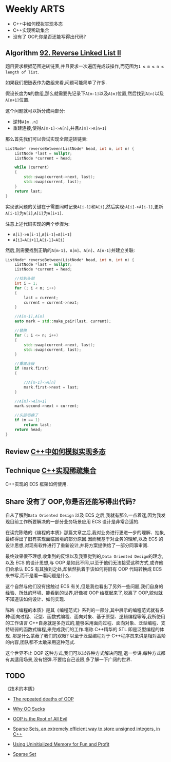 # Weekly ARTS

- C++中如何模拟实现多态
- C++实现稀疏集合
- 没有了 OOP,你是否还能写得出代码?

## Algorithm [92. Reverse Linked List II](https://leetcode.com/problems/reverse-linked-list-ii/)

题目要求根据范围逆转链表,并且要求一次遍历完成该操作,而范围为`1 ≤ m ≤ n ≤ length of list`.

如果我们把链表作为数组来看,问题可能简单了许多.

假设长度为`N`的数组,那么就需要先记录下`A[m-1]`以及`A[m]`位置,然后找到`A[n]`以及`A[n+1]`位置.

这个问题就可以拆分成两部分:

- 逆转`A[m..n]`
- 重建连接,使得`A[m-1]->A[n]`,并且`A[m]->A[n+1]`

那么首先我们可以尝试实现全部逆转链表:

```C++
ListNode* reverseBetween(ListNode* head, int m, int n) {
    ListNode *last = nullptr;
    ListNode *current = head;

    while (current)
    {
        std::swap(current->next, last);
        std::swap(current, last);
    }
    return last;
}
```

实现该问题的关键在于需要同时记录`A[i-1]`和`A[i]`,然后实现:`A[i]->A[i-1]`,更新`A[i-1]`为`A[i]`,`A[i]`为`A[i+1]`.

注意上述代码实现的两个步骤为:

- `A[i]->A[i-1]`,`A[i-1]=A[i+1]`
- `A[i]=A[i+1]`,`A[i-1]=A[i]`

然后,则需要找到正确的`A[m-1]`、`A[m]`、`A[n]`、`A[n-1]`并建立关联:

```C++
ListNode* reverseBetween(ListNode* head, int m, int n) {
    ListNode *last = nullptr;
    ListNode *current = head;

    //找到头部
    int i = 1;
    for (; i < m; i++)
    {
        last = current;
        current = current->next;
    }

    //A[m-1],A[m]
    auto mark = std::make_pair(last, current);

    //替换
    for (; i <= n; i++)
    {
        std::swap(current->next, last);
        std::swap(current, last);
    }

    //重建连接
    if (mark.first)
    {

        //A[m-1]->A[n]
        mark.first->next = last;
    }

    //A[m]->A[n+1]
    mark.second->next = current;

    //头部切换了
    if (m == 1)
        return last;
    return head;
}
```

## Review [C++中如何模拟实现多态](polymorphic_ducks.md)

## Technique [C++实现稀疏集合](sparse_sets.md)

C++实现的 ECS 框架如何使用.

## Share 没有了 OOP,你是否还能写得出代码?

自从了解到`Data Oriented Design` 以及 ECS 之后,我就有那么一点着迷,因为我发现目前工作所要解决的一部分业务场景应用 ECS 设计是非常合适的.

在读完陈皓的《编程的本质》那篇文章之后,我对业务进行更进一步的理解、抽象,最终得出了旧有实现面临困境的部分原因.因而我基于对业务的理解,以及 ECS 的设计思想,对现有软件进行了重新设计,并将方案提供给了一部分同事审阅.

最终效果很不理想,收集到的反馈以及我察觉到的,`Data Oriented Design`的理念,以及 ECS 的设计思想,与 OOP 是如此不同,以至于他们无法接受这种方式,或许他们会承认 ECS 有其独到之处,却依然执着于该如何将旧有 OOP 代码转换成 ECS 来书写,而不是看一看问题是什么.

这个自然与他们没有接触过 ECS 有关,但是我也看出了另外一些问题,我们自身的经验、所处的环境、能看到的世界,好像被 OOP 给框起来了,脱离了 OOP,貌似就不知道该如何设计、如何实现.

陈皓《编程的本质》是其《编程范式》系列的一部分,其中展示的编程范式就有多种:面向过程、泛型、函数式编程、面向对象、基于原型、逻辑编程等等,我所使用的工作语言 C++自身就是多范式的,能够采用面向过程、面向对象、泛型编程、支持较弱的函数式编程,来完成我们的工作.堪称 C++精华的 STL 即是泛型编程的体现. 那是什么蒙蔽了我们的双眼? 以至于泛型编程对于 C++程序员来讲是相对高阶的内容,团队都不太敢采用这种范式.

这个世界不止 OOP 这种方式,我们可以以各种方式解决问题,退一步讲,每种方式都有其适用场景,没有银弹.不要给自己设限,多了解一下广阔的世界.

## TODO

《技术的本质》

- [The repeated deaths of OOP](http://loup-vaillant.fr/articles/deaths-of-oop)
- [Why OO Sucks](http://www.cs.otago.ac.nz/staffpriv/ok/Joe-Hates-OO.htm)
- [OOP is the Root of All Evil](https://www.youtube.com/watch?v=748TEIIlg14)

- [Sparse Sets, an extremely efficient way to store unsigned integers, in C++](https://www.computist.xyz/2018/06/sparse-sets.html)
- [Using Uninitialized Memory for Fun and Profit](https://research.swtch.com/sparse)
- [Sparse Set](https://www.geeksforgeeks.org/sparse-set/)
